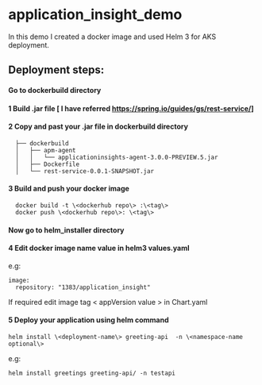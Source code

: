 # application_insight_demo

In this demo I created a docker image and used Helm 3 for AKS deployment.

## Deployment steps: 

#### Go to dockerbuild directory 

#### 1 Build .jar file [ I have referred https://spring.io/guides/gs/rest-service/]   
#### 2 Copy and past your .jar file in dockerbuild directory 

```
  ├── dockerbuild
  │   ├── apm-agent
  │   │   └── applicationinsights-agent-3.0.0-PREVIEW.5.jar
  │   ├── Dockerfile
  │   └── rest-service-0.0.1-SNAPSHOT.jar
```

#### 3 Build and push your docker image 
```
  docker build -t \<dockerhub repo\> :\<tag\>
  docker push \<dockerhub repo\>: \<tag\>
```
#### Now go to helm_installer directory 

#### 4 Edit docker image name value in helm3 values.yaml

   e.g:
   ```
   image:
     repository: "1383/application_insight" 
   
   ```
   
   If required edit image tag \< appVersion value \> in Chart.yaml 


 #### 5 Deploy your application using helm command 
```
helm install \<deployment-name\> greeting-api  -n \<namespace-name optional\>
```
e.g: 
```
helm install greetings greeting-api/ -n testapi 
```
